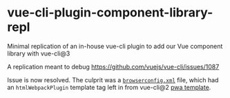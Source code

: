 # vue-cli-plugin-component-library-repl
Minimal replication of an in-house vue-cli plugin to add our Vue component library with vue-cli@3

A replication meant to debug https://github.com/vuejs/vue-cli/issues/1087

Issue is now resolved. The culprit was a [`browserconfig.xml`](https://github.com/andreasvirkus/vue-cli-plugin-component-library-repl/blob/master/generator/templates/default/public/img/icons/browserconfig.xml#L5) file, which had an `htmlWebpackPlugin` template
tag left in from vue-cli@2 [pwa template](https://github.com/vuejs-templates/pwa/).
